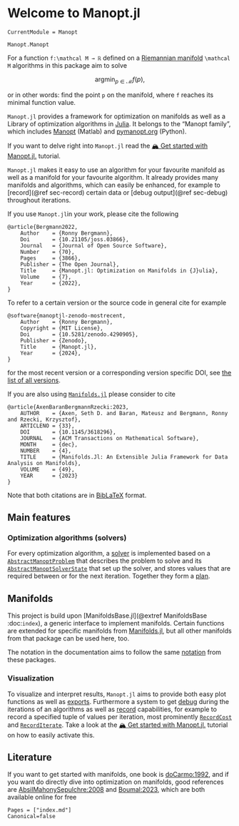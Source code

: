# Welcome to Manopt.jl

```@meta
CurrentModule = Manopt
```

```@docs
Manopt.Manopt
```

For a function ``f:\mathcal M → ℝ`` defined on a [Riemannian manifold](https://en.wikipedia.org/wiki/Riemannian_manifold) ``\mathcal M`` algorithms in this package aim to solve

```math
\operatorname*{argmin}_{p ∈ \mathcal M} f(p),
```

or in other words: find the point ``p`` on the manifold, where ``f`` reaches its minimal function value.

`Manopt.jl` provides a framework for optimization on manifolds as well as a Library of optimization algorithms in [Julia](https://julialang.org).
It belongs to the “Manopt family”, which includes [Manopt](https://manopt.org) (Matlab) and [pymanopt.org](https://www.pymanopt.org/) (Python).

If you want to delve right into `Manopt.jl` read the
[🏔️ Get started with Manopt.jl.](tutorials/Optimize.md) tutorial.

`Manopt.jl` makes it easy to use an algorithm for your favourite
manifold as well as a manifold for your favourite algorithm. It already provides
many manifolds and algorithms, which can easily be enhanced, for example to
[record](@ref sec-record) certain data or
[debug output](@ref sec-debug) throughout iterations.

If you use `Manopt.jl`in your work, please cite the following

```biblatex
@article{Bergmann2022,
    Author    = {Ronny Bergmann},
    Doi       = {10.21105/joss.03866},
    Journal   = {Journal of Open Source Software},
    Number    = {70},
    Pages     = {3866},
    Publisher = {The Open Journal},
    Title     = {Manopt.jl: Optimization on Manifolds in {J}ulia},
    Volume    = {7},
    Year      = {2022},
}
```

To refer to a certain version or the source code in general cite for example

```biblatex
@software{manoptjl-zenodo-mostrecent,
    Author    = {Ronny Bergmann},
    Copyright = {MIT License},
    Doi       = {10.5281/zenodo.4290905},
    Publisher = {Zenodo},
    Title     = {Manopt.jl},
    Year      = {2024},
}
```

for the most recent version or a corresponding version specific DOI, see [the list of all versions](https://zenodo.org/search?page=1&size=20&q=conceptrecid:%224290905%22&sort=-version&all_versions=True).


If you are also using [`Manifolds.jl`](https://juliamanifolds.github.io/Manifolds.jl/stable/) please consider to cite

```biblatex
@article{AxenBaranBergmannRzecki:2023,
    AUTHOR    = {Axen, Seth D. and Baran, Mateusz and Bergmann, Ronny and Rzecki, Krzysztof},
    ARTICLENO = {33},
    DOI       = {10.1145/3618296},
    JOURNAL   = {ACM Transactions on Mathematical Software},
    MONTH     = {dec},
    NUMBER    = {4},
    TITLE     = {Manifolds.Jl: An Extensible Julia Framework for Data Analysis on Manifolds},
    VOLUME    = {49},
    YEAR      = {2023}
}
```

Note that both citations are in [BibLaTeX](https://ctan.org/pkg/biblatex) format.

## Main features

### Optimization algorithms (solvers)

For every optimization algorithm, a [solver](solvers/index.md) is implemented based on a [`AbstractManoptProblem`](@ref) that describes the problem to solve and its [`AbstractManoptSolverState`](@ref) that set up the solver, and stores values that are required between or for the next iteration.
Together they form a [plan](plans/index.md).

## Manifolds

This project is build upon [ManifoldsBase.jl](@extref ManifoldsBase :doc:`index`), a generic interface to implement manifolds. Certain functions are extended for specific manifolds from [Manifolds.jl](https://juliamanifolds.github.io/Manifolds.jl/stable/), but all other manifolds from that package can be used here, too.

The notation in the documentation aims to follow the same [notation](https://juliamanifolds.github.io/Manifolds.jl/stable/misc/notation.html) from these packages.

### Visualization

To visualize and interpret results, `Manopt.jl` aims to provide both easy plot functions as well as [exports](helpers/exports.md). Furthermore a system to get [debug](plans/debug.md) during the iterations of an algorithms as well as [record](plans/record.md) capabilities, for example to record a specified tuple of values per iteration, most prominently [`RecordCost`](@ref) and
[`RecordIterate`](@ref). Take a look at the [🏔️ Get started with Manopt.jl.](tutorials/Optimize.md) tutorial on how to easily activate this.

## Literature

If you want to get started with manifolds, one book is [doCarmo:1992](@cite),
and if you want do directly dive into optimization on manifolds, good references are
[AbsilMahonySepulchre:2008](@cite) and [Boumal:2023](@cite),
which are both available online for free

```@bibliography
Pages = ["index.md"]
Canonical=false
```
